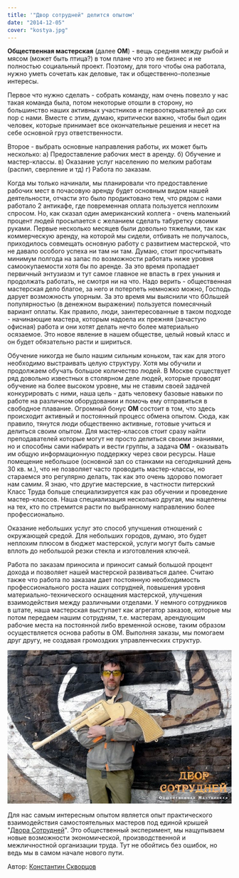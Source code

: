 ```yaml
---
title: '"Двор сотрудней" делится опытом'
date: "2014-12-05"
cover: "kostya.jpg"
---
```


**Общественная мастерская** (далее **ОМ**) - вещь средняя между рыбой и мясом (может быть птица?) в том плане что это не бизнес и не полностью социальный проект. Поэтому, для того чтобы она работала, нужно уметь сочетать как деловые, так и общественно-полезные интересы.

Первое что нужно сделать - собрать команду, нам очень повезло у нас такая команда была, потом некоторые отошли в сторону, но большинство наших активных участников и первооткрывателей до сих пор с нами. Вместе с этим, думаю, критически важно, чтобы был один человек, которые принимает все окончательные решения и несет на себе основной груз ответственности.

Второе - выбрать основные направления работы, их может быть несколько: а) Предоставление рабочих мест в аренду. б) Обучение и мастер-классы. в) Оказание услуг населению по мелким работам (распил, сверление и тд) г) Работа по заказам.

Когда мы только начинали, мы планировали что предоставление рабочих мест в почасовую аренду будет основным видом нашей деятельности, отчасти это было продиктовано тем, что рядом с нами работало 2 антикафе, где повременная оплата пользуется неплохим спросом. Но, как сказал один американский коллега - очень маленький процент людей просыпается с желанием сделать табуретку своими руками. Первые несколько месяцев были довольно тяжелыми, так как коммерческую аренду, на которой мы сидели, отбивать не получалось, приходилось совмещать основную работу с развитием мастерской, что не давало особого успеха ни там ни там. Думаю, стоит просчитывать минимум полгода на запас по возможности работать ниже уровня самоокупаемости хотя бы по аренде. За это время пропадает первичный энтузиазм и тут самое главное не впасть в грех уныния и продолжать работать, не смотря ни на что. Надо верить - общественная мастерская дело благое, за него и потерпеть немножко можно, Господь дарует возможность упорным. За это время мы выяснили что бОльшей популярностью (в денежном выражении) пользуется помесячный вариант оплаты. Как правило, люди, заинтересованные в таком подходе - начинающие мастера, которым надоела их прежняя (зачастую офисная) работа и они хотят делать нечто более материально осязаемое. Это новое явление в нашем обществе, целый новый класс и он будет обязательно расти и шириться.

Обучение никогда не было нашим сильным коньком, так как для этого необходимо выстраивать целую структуру. Хотя мы обучили и продолжаем обучать большое количество людей. В Москве существует ряд довольно известных в столярном деле людей, которые проводят обучение на более высоком уровне, мы не ставим своей задачей конкурировать с ними, наша цель - дать человеку базовые навыки по работе на различном оборудовании и помочь ему отправиться в свободное плавание. Огромный бонус **ОМ** состоит в том, что здесь происходит активный и постоянный процесс обмена опытом. Сюда, как правило, тянутся люди общественно активные, готовые учиться и делиться своим опытом. Для мастер-классов стоит сразу найти преподавателей которые могут не просто делиться своими знаниями, но и способны сами набирать и вести группы, а задача **ОМ** - оказывать им общую информационную поддержку через свои ресурсы. Наше помещение небольшое (основной зал со станками на сегодняшний день 30 кв. м.), что не позволяет часто проводить мастер-классы, но стараемся это регулярно делать, так как это очень здорово помогает нам самим. Я знаю, что другие мастерские, в частности питерский Класс Труда больше специализируется как раз обучении и проведение мастер-классов. Наша специализация несколько другая, мы нацелены на тех, кто по стремится расти по выбранному направлению более профессионально.

Оказание небольших услуг это способ улучшения отношений с окружающей средой. Для небольших городов, думаю, это будет неплохим плюсом в бюджет мастерской, услуги могут быть самые вплоть до небольшой резки стекла и изготовления ключей.

Работа по заказам приносила и приносит самый большой процент дохода и позволяет нашей мастерской развиваться далее. Считаю также что работа по заказам дает постоянную необходимость профессионального роста наших сотрудней, повышения уровня материально-технического оснащения мастерской, улучшения взаимодействия между различными отделами. У немного сотрудников в штате, наша мастерская выступает как агрегатор заказов, которые мы потом передаем нашим сотрудням, т.е. мастерам, арендующим рабочие места на постоянной либо временной основе, таким образом осуществляется основа работы в ОМ. Выполняя заказы, мы помогаем друг другу, не создавая громоздких управленческих структур.

![Константин Скворцов, Двор Сотрудней](./kostya.jpg)

Для нас самым интересным опытом является опыт практического взаимодействия самостоятельных мастеров под единой крышей "[Двора Сотрудней](/workshop/tour/dvor-sotrudnej/ "Двор сотрудней")". Это общественный эксперимент, мы нащупываем новые возможности экономической, производственной и межличностной организации труда. Тут не обойтись без ошибок, но ведь мы в самом начале нового пути.

Автор: [Константин Скворцов](https://vk.com/skvorenze)
